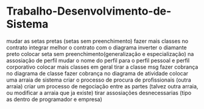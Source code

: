 # Trabalho-Desenvolvimento-de-Sistema
mudar as setas pretas (setas sem preenchimento)
fazer mais classes no contrato
integrar melhor o contrato com o diagrama
inverter o diamante preto
colocar seta sem preenchimento(generalização e especialização) na assosiação de perfil
mudar o nome do perfil para o perfil pessoal e perfil corporativo
colocar mais classes em geral
tirar a classe msg
fazer cobrança no diagrama de classe
fazer cobrança no diagrama de atividade
colocar uma arraia de sistema
criar o processo de procura de profissionais (outra arraia)
criar um processo de negociação entre as partes (talvez outra arraia, ou modificar a arraia que ja existe)
tirar assosiações desnecessarias (tipo as dentro de programador e empresa)
